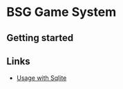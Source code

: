 # BSG Game System

## Getting started

## Links
- [Usage with Sqlite](https://plainenglish.io/blog/using-sqlite-with-next-js-13)